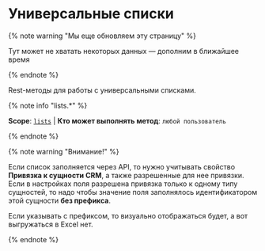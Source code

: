# Универсальные списки

{% note warning "Мы еще обновляем эту страницу" %}

Тут может не хватать некоторых данных — дополним в ближайшее время

{% endnote %}

Rest-методы для работы с универсальными списками.

{% note info "lists.*" %}

**Scope**: [`lists`](../scopes/permissions.md) | **Кто может выполнять метод**: `любой пользователь`

{% endnote %}

{% note warning "Внимание!" %}

Если список заполняется через API, то нужно учитывать свойство **Привязка к сущности CRM**, а также разрешенные для нее привязки. Если в настройках поля разрешена привязка только к одному типу сущностей, то надо чтобы значение поля заполнялось идентификатором этой сущности **без префикса**.

Если указывать с префиксом, то визуально отображаться будет, а вот выгружаться в Excel нет.

{% endnote %}
